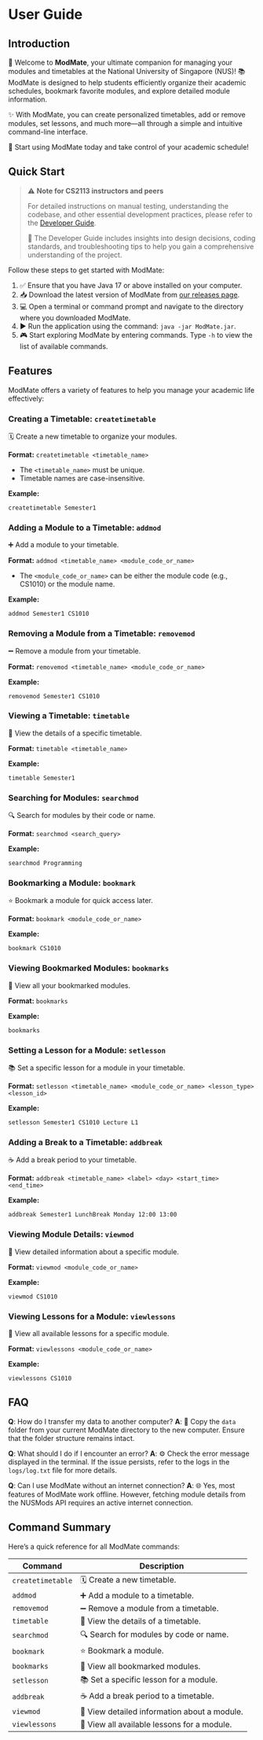 # User Guide

## Introduction

🎉 Welcome to **ModMate**, your ultimate companion for managing your modules and timetables at the National University of Singapore (NUS)! 📚 ModMate is designed to help students efficiently organize their academic schedules, bookmark favorite modules, and explore detailed module information.

✨ With ModMate, you can create personalized timetables, add or remove modules, set lessons, and much more—all through a simple and intuitive command-line interface.

🚀 Start using ModMate today and take control of your academic schedule!

## Quick Start

> ⚠️ **Note for CS2113 instructors and peers**
>
> For detailed instructions on manual testing, understanding the codebase, and other essential development practices, please refer to the [Developer Guide](DeveloperGuide.md).
>
> 📘 The Developer Guide includes insights into design decisions, coding standards, and troubleshooting tips to help you gain a comprehensive understanding of the project.

Follow these steps to get started with ModMate:

1. ✅ Ensure that you have Java 17 or above installed on your computer.
2. 📥 Download the latest version of ModMate from [our releases page](https://github.com/AY2425S2-CS2113-W12-1/tp/releases).
3. 💻 Open a terminal or command prompt and navigate to the directory where you downloaded ModMate.
4. ▶️ Run the application using the command: `java -jar ModMate.jar`.
5. 🎮 Start exploring ModMate by entering commands. Type `-h` to view the list of available commands.

## Features

ModMate offers a variety of features to help you manage your academic life effectively:

### Creating a Timetable: `createtimetable`
🗓️ Create a new timetable to organize your modules.

**Format:** `createtimetable <timetable_name>`

- The `<timetable_name>` must be unique.
- Timetable names are case-insensitive.

**Example:**
```
createtimetable Semester1
```

### Adding a Module to a Timetable: `addmod`
➕ Add a module to your timetable.

**Format:** `addmod <timetable_name> <module_code_or_name>`

- The `<module_code_or_name>` can be either the module code (e.g., CS1010) or the module name.

**Example:**
```
addmod Semester1 CS1010
```

### Removing a Module from a Timetable: `removemod`
➖ Remove a module from your timetable.

**Format:** `removemod <timetable_name> <module_code_or_name>`

**Example:**
```
removemod Semester1 CS1010
```

### Viewing a Timetable: `timetable`
👀 View the details of a specific timetable.

**Format:** `timetable <timetable_name>`

**Example:**
```
timetable Semester1
```

### Searching for Modules: `searchmod`
🔍 Search for modules by their code or name.

**Format:** `searchmod <search_query>`

**Example:**
```
searchmod Programming
```

### Bookmarking a Module: `bookmark`
⭐ Bookmark a module for quick access later.

**Format:** `bookmark <module_code_or_name>`

**Example:**
```
bookmark CS1010
```

### Viewing Bookmarked Modules: `bookmarks`
📑 View all your bookmarked modules.

**Format:** `bookmarks`

**Example:**
```
bookmarks
```

### Setting a Lesson for a Module: `setlesson`
📚 Set a specific lesson for a module in your timetable.

**Format:** `setlesson <timetable_name> <module_code_or_name> <lesson_type> <lesson_id>`

**Example:**
```
setlesson Semester1 CS1010 Lecture L1
```

### Adding a Break to a Timetable: `addbreak`
☕ Add a break period to your timetable.

**Format:** `addbreak <timetable_name> <label> <day> <start_time> <end_time>`

**Example:**
```
addbreak Semester1 LunchBreak Monday 12:00 13:00
```

### Viewing Module Details: `viewmod`
📖 View detailed information about a specific module.

**Format:** `viewmod <module_code_or_name>`

**Example:**
```
viewmod CS1010
```

### Viewing Lessons for a Module: `viewlessons`
📝 View all available lessons for a specific module.

**Format:** `viewlessons <module_code_or_name>`

**Example:**
```
viewlessons CS1010
```

## FAQ

**Q**: How do I transfer my data to another computer?
**A**: 📂 Copy the `data` folder from your current ModMate directory to the new computer. Ensure that the folder structure remains intact.

**Q**: What should I do if I encounter an error?
**A**: ⚙️ Check the error message displayed in the terminal. If the issue persists, refer to the logs in the `logs/log.txt` file for more details.

**Q**: Can I use ModMate without an internet connection?
**A**: 🌐 Yes, most features of ModMate work offline. However, fetching module details from the NUSMods API requires an active internet connection.

## Command Summary

Here’s a quick reference for all ModMate commands:

| Command                     | Description                                      |
|-----------------------------|--------------------------------------------------|
| `createtimetable`           | 🗓️ Create a new timetable.                      |
| `addmod`                    | ➕ Add a module to a timetable.                  |
| `removemod`                 | ➖ Remove a module from a timetable.             |
| `timetable`                 | 👀 View the details of a timetable.             |
| `searchmod`                 | 🔍 Search for modules by code or name.          |
| `bookmark`                  | ⭐ Bookmark a module.                            |
| `bookmarks`                 | 📑 View all bookmarked modules.                 |
| `setlesson`                 | 📚 Set a specific lesson for a module.          |
| `addbreak`                  | ☕ Add a break period to a timetable.            |
| `viewmod`                   | 📖 View detailed information about a module.    |
| `viewlessons`               | 📝 View all available lessons for a module.     |